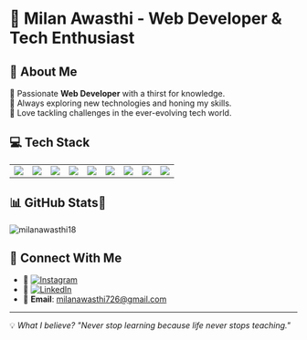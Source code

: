 # 🚀 Milan Awasthi - Web Developer & Tech Enthusiast

## 🌟 About Me
🔹 Passionate **Web Developer** with a thirst for knowledge.  
🔹 Always exploring new technologies and honing my skills.  
🔹 Love tackling challenges in the ever-evolving tech world.  

## 💻 Tech Stack
<table>
  <tr>
    <td><img src="https://img.shields.io/badge/Java-ED8B00?style=for-the-badge&logo=java&logoColor=white&logoWidth=20&style=flat-square&logoHeight=20&labelColor=transparent&shape=circle"></td>
    <td><img src="https://img.shields.io/badge/JavaScript-F7DF1E?style=for-the-badge&logo=javascript&logoColor=black&logoWidth=20&style=flat-square&logoHeight=20&labelColor=transparent&shape=circle"></td>
    <td><img src="https://img.shields.io/badge/CSS3-1572B6?style=for-the-badge&logo=css3&logoColor=white&logoWidth=20&style=flat-square&logoHeight=20&labelColor=transparent&shape=circle"></td>
    <td><img src="https://img.shields.io/badge/HTML5-E34F26?style=for-the-badge&logo=html5&logoColor=white&logoWidth=20&style=flat-square&logoHeight=20&labelColor=transparent&shape=circle"></td>
    <td><img src="https://img.shields.io/badge/React-20232A?style=for-the-badge&logo=react&logoColor=61DAFB&logoWidth=20&style=flat-square&logoHeight=20&labelColor=transparent&shape=circle"></td>
    <td><img src="https://img.shields.io/badge/Terraform-623CE4?style=for-the-badge&logo=terraform&logoColor=white&logoWidth=20&style=flat-square&logoHeight=20&labelColor=transparent&shape=circle"></td>
    <td><img src="https://img.shields.io/badge/MongoDB-4EA94B?style=for-the-badge&logo=mongodb&logoColor=white&logoWidth=20&style=flat-square&logoHeight=20&labelColor=transparent&shape=circle"></td>
    <td><img src="https://img.shields.io/badge/Python-3776AB?style=for-the-badge&logo=python&logoColor=white&logoWidth=20&style=flat-square&logoHeight=20&labelColor=transparent&shape=circle"></td>
    <td><img src="https://img.shields.io/badge/Node.js-43853D?style=for-the-badge&logo=node.js&logoColor=white&logoWidth=20&style=flat-square&logoHeight=20&labelColor=transparent&shape=circle"></td>
  </tr>
</table>

## 📊 GitHub Stats📌
<p><img align="center" src="https://github-readme-stats.vercel.app/api/top-langs?username=milanawasthi18&show_icons=true&locale=en&layout=compact" alt="milanawasthi18" /></p>

## 📢 Connect With Me
- 📸 [![Instagram](https://img.shields.io/badge/Instagram-E4405F?style=for-the-badge&logo=instagram&logoColor=white)](https://www.instagram.com/milan_.awasthi/)  
- 💼 [![LinkedIn](https://img.shields.io/badge/LinkedIn-0077B5?style=for-the-badge&logo=linkedin&logoColor=white)](https://www.linkedin.com/in/milan-awasthi-343874281/)  
- 📩 **Email**: [milanawasthi726@gmail.com](mailto:milanawasthi726@gmail.com)  

---
💡 _What I believe? "Never stop learning because life never stops teaching."_

